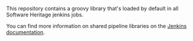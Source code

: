 This repository contains a groovy library that's loaded by default in all
Software Heritage jenkins jobs.

You can find more information on shared pipeline libraries on the [Jenkins
documentation](https://jenkins.io/doc/book/pipeline/shared-libraries/).
